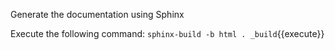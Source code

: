 Generate the documentation using Sphinx

Execute the following command:
`sphinx-build -b html . _build`{{execute}}
